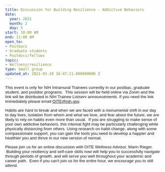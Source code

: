 ```yaml
---
title: Discussion for Building Resilience - Addictive Behaviors
date:
  year: 2021
  month: 2
  day: 5
start: 10:00 AM
end: 11:00 AM
open_to:
- Postbacs
- Graduate students
- Postdocs/fellows
topic:
- Wellness/resilience
type: Small group
updated_at: 2021-01-29 16:47:11.000000000 Z
---
```

<span style="font-family: arial, helvetica, sans-serif; font-size:
10pt;">This event is only for NIH Intramural Trainees currently in our
postbac, graduate student, and postdoc programs.  This session will be
held online via Zoom and the link will be distributed in NIH Trainee
Listserv announcements. If you need the link immediately please email
OITE@nih.gov. </span>

<span style="font-family: arial, helvetica, sans-serif; font-size:
10pt;">Habits are hard to break and when we are faced with a monumental
shift in our day to day lives, isolation from whom and what we love, and
fear about the future, we are likely to rely on habits even more than
usual.  If you are struggling to make sense of your own addictive
behaviors, this internal fight may be particularly challenging while
physically distancing from others. Using research on habit change, along
with some compassionate support, you can gain the tools you need to
develop a happier and healthier you and thrive in our new version of
normal. </span>

<span style="font-family: arial, helvetica, sans-serif; font-size:
10pt;">Please join us for an online discussion with OITE Wellness
Advisor, Marin Rieger.   Building your resiliency and self-care skills
now will help you to successfully navigate through periods of growth,
and will serve you well throughout your academic and career path.  Even
if you can't join us for the entire hour, we encourage you to still
attend.  </span>

 

 
